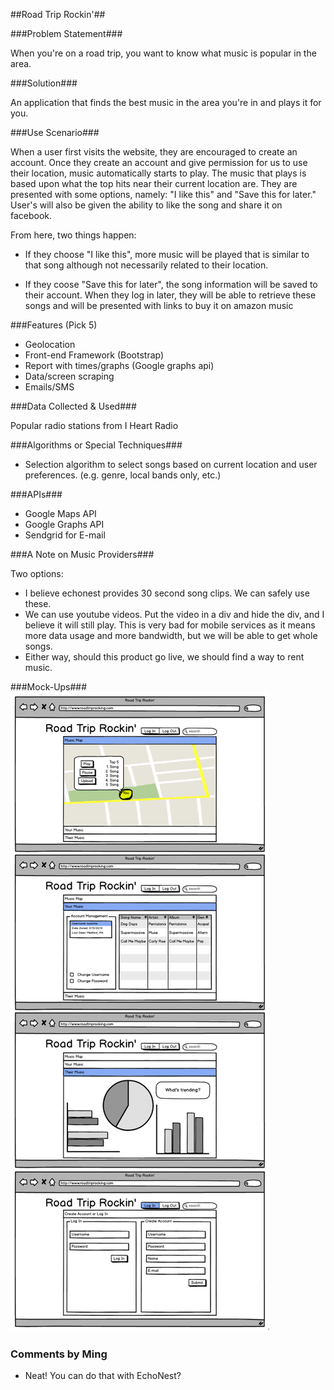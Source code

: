 [mockup]: readme_images/mock_ups.png

##Road Trip Rockin'##

###Problem Statement###

When you're on a road trip, you want to know what music is popular in the 
area.

###Solution###

An application that finds the best music in the area you're in and plays it
 for you.

###Use Scenario###

When a user first visits the website, they are encouraged to create an 
account. Once they create an account and give permission for us to use
their location, music automatically starts to play. The music that plays
is based upon what the top hits near their current location are. They are
presented with some options, namely: "I like this" and "Save this for
later." User's will also be given the ability to like the song and share
it on facebook. 

From here, two things happen:
* If they choose "I like this", more music will be played that is similar
to that song although not necessarily related to their location.

* If they coose "Save this for later", the song information will be saved
to their account. When they log in later, they will be able to retrieve 
these songs and will be presented with links to buy it on amazon music

###Features (Pick 5)

* Geolocation
* Front-end Framework (Bootstrap)
* Report with times/graphs (Google graphs api)
* Data/screen scraping
* Emails/SMS

###Data Collected & Used###

Popular radio stations from I Heart Radio

###Algorithms or Special Techniques###

* Selection algorithm to select songs based on current location and user
preferences. (e.g. genre, local bands only, etc.)

###APIs###

* Google Maps API
* Google Graphs API
* Sendgrid for E-mail

###A Note on Music Providers###

Two options:

* I believe echonest provides 30 second song clips. We can safely use these.
* We can use youtube videos. Put the video in a div and hide the div, and I
  believe it will still play. This is very bad for mobile services as it
  means more data usage and more bandwidth, but we will be able to get whole
  songs.
* Either way, should this product go live, we should find a way to rent music.

###Mock-Ups###
![Computer Generated Mock-Ups][mockup]

### Comments by Ming
* Neat!  You can do that with EchoNest?
